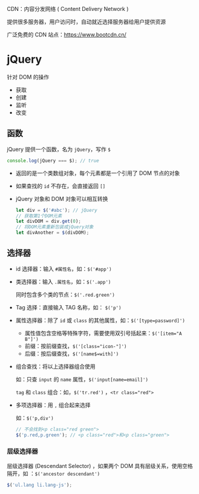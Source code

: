 CDN：内容分发网络 ( Content Delivery Network )

提供很多服务器，用户访问时，自动就近选择服务器给用户提供资源

广泛免费的 CDN 站点：https://www.bootcdn.cn/

# jQuery

针对 DOM 的操作

- 获取
- 创建
- 监听
- 改变

## 函数

jQuery 提供一个函数，名为 `jQuery`，写作 `$`

```js
console.log(jQuery === $); // true
```

- 返回的是一个类数组对象，每个元素都是一个引用了 DOM 节点的对象

- 如果查找的 `id` 不存在，会直接返回 `[]`

- jQuery 对象和 DOM 对象可以相互转换

  ```javascript
  let div = $('#abc'); // jQuery
  // 获取第1个DOM元素
  let divDOM = div.get(0);
  // 将DOM元素重新包装成jQuery对象
  let divAnother = $(divDOM);
  ```

  

## 选择器

- id 选择器：输入 `#属性名`，如：`$('#app')`

- 类选择器：输入 `.属性名`，如：`$('.app')`

  同时包含多个类的节点：`$('.red.green')`

- Tag 选择：直接输入 TAG 名称，如： `$('p')`

- 属性选择器：除了 `id` 或 `class` 的其他属性，如：`$('[type=password]')`

  - 属性值包含空格等特殊字符，需要使用双引号括起来：`$('[item="A B"]')`
  - 前缀：按前缀查找，`$('[class="icon-"]')`
  - 后缀：按后缀查找，`$('[name$=with]')`

- 组合查找：将以上选择器组合使用

  如：只查 `input` 的 `name` 属性，`$('input[name=email]')`

  `tag` 和 `class` 组合：如，`$('tr.red')` ，`<tr class="red">` 

- 多项选择器：用 `,` 组合起来选择

  如：`$('p,div')`

  ```javascript
  // 不会找到<p class="red green">
  $('p.red,p.green'); // <p class="red">和<p class="green">
  ```

### 层级选择器

层级选择器 (Descendant Selector) ，如果两个 DOM 具有层级关系，使用空格隔开，如 ：`$('ancestor descendant')`

```javascript
$('ul.lang li.lang-js');
```

